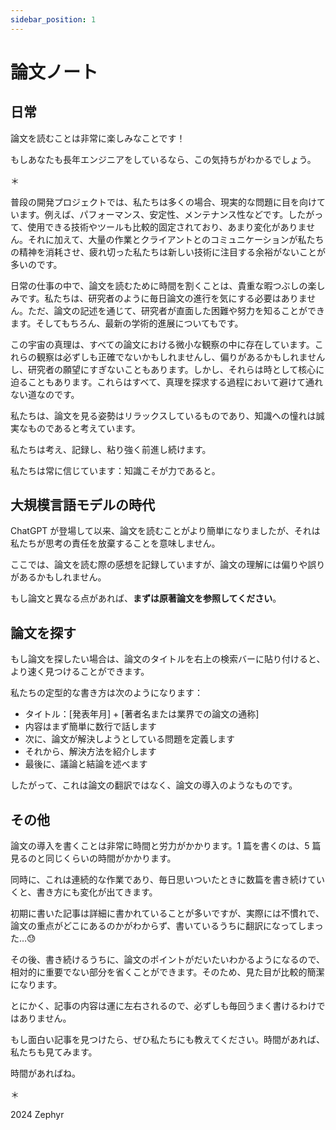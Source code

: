 ```yaml
---
sidebar_position: 1
---
```


# 論文ノート

## 日常

論文を読むことは非常に楽しみなことです！

もしあなたも長年エンジニアをしているなら、この気持ちがわかるでしょう。

＊

普段の開発プロジェクトでは、私たちは多くの場合、現実的な問題に目を向けています。例えば、パフォーマンス、安定性、メンテナンス性などです。したがって、使用できる技術やツールも比較的固定されており、あまり変化がありません。それに加えて、大量の作業とクライアントとのコミュニケーションが私たちの精神を消耗させ、疲れ切った私たちは新しい技術に注目する余裕がないことが多いのです。

日常の仕事の中で、論文を読むために時間を割くことは、貴重な暇つぶしの楽しみです。私たちは、研究者のように毎日論文の進行を気にする必要はありません。ただ、論文の記述を通じて、研究者が直面した困難や努力を知ることができます。そしてもちろん、最新の学術的進展についてもです。

この宇宙の真理は、すべての論文における微小な観察の中に存在しています。これらの観察は必ずしも正確でないかもしれませんし、偏りがあるかもしれませんし、研究者の願望にすぎないこともあります。しかし、それらは時として核心に迫ることもあります。これらはすべて、真理を探求する過程において避けて通れない道なのです。

私たちは、論文を見る姿勢はリラックスしているものであり、知識への憧れは誠実なものであると考えています。

私たちは考え、記録し、粘り強く前進し続けます。

私たちは常に信じています：知識こそが力であると。

## 大規模言語モデルの時代

ChatGPT が登場して以来、論文を読むことがより簡単になりましたが、それは私たちが思考の責任を放棄することを意味しません。

ここでは、論文を読む際の感想を記録していますが、論文の理解には偏りや誤りがあるかもしれません。

もし論文と異なる点があれば、**まずは原著論文を参照してください**。

## 論文を探す

もし論文を探したい場合は、論文のタイトルを右上の検索バーに貼り付けると、より速く見つけることができます。

私たちの定型的な書き方は次のようになります：

- タイトル：[発表年月] + [著者名または業界での論文の通称]
- 内容はまず簡単に数行で話します
- 次に、論文が解決しようとしている問題を定義します
- それから、解決方法を紹介します
- 最後に、議論と結論を述べます

したがって、これは論文の翻訳ではなく、論文の導入のようなものです。

## その他

論文の導入を書くことは非常に時間と労力がかかります。1 篇を書くのは、5 篇見るのと同じくらいの時間がかかります。

同時に、これは連続的な作業であり、毎日思いついたときに数篇を書き続けていくと、書き方にも変化が出てきます。

初期に書いた記事は詳細に書かれていることが多いですが、実際には不慣れで、論文の重点がどこにあるのかがわからず、書いているうちに翻訳になってしまった…😓

その後、書き続けるうちに、論文のポイントがだいたいわかるようになるので、相対的に重要でない部分を省くことができます。そのため、見た目が比較的簡潔になります。

とにかく、記事の内容は運に左右されるので、必ずしも毎回うまく書けるわけではありません。

もし面白い記事を見つけたら、ぜひ私たちにも教えてください。時間があれば、私たちも見てみます。

時間があればね。

＊

2024 Zephyr
